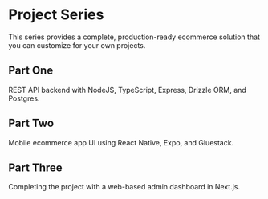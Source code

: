 # Project Series
This series provides a complete, production-ready ecommerce solution that you can customize for your own projects.

## Part One
REST API backend with NodeJS, TypeScript, Express, Drizzle ORM, and Postgres.

## Part Two
Mobile ecommerce app UI using React Native, Expo, and Gluestack.

## Part Three
Completing the project with a web-based admin dashboard in Next.js.
